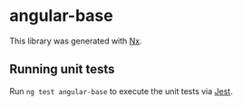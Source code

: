 # angular-base

This library was generated with [Nx](https://nx.dev).

## Running unit tests

Run `ng test angular-base` to execute the unit tests via [Jest](https://jestjs.io).
